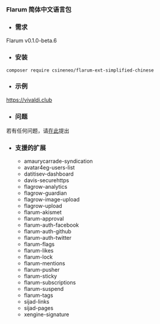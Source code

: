 ### Flarum 简体中文语言包

- ### 需求
Flarum v0.1.0-beta.6

- ### 安装
```
composer require csineneo/flarum-ext-simplified-chinese
```

- ### 示例
https://vivaldi.club 

- ### 问题
若有任何问题，请[在此](https://vivaldi.club/t/flarum)提出

- ### 支援的扩展
	- amaurycarrade-syndication
	- avatar4eg-users-list
	- datitisev-dashboard
	- davis-securehttps
	- flagrow-analytics
	- flagrow-guardian
	- flagrow-image-upload
	- flagrow-upload
	- flarum-akismet
	- flarum-approval
	- flarum-auth-facebook
	- flarum-auth-github
	- flarum-auth-twitter
	- flarum-flags
	- flarum-likes
	- flarum-lock
	- flarum-mentions
	- flarum-pusher
	- flarum-sticky
	- flarum-subscriptions
	- flarum-suspend
	- flarum-tags
	- sijad-links
	- sijad-pages
	- xengine-signature
